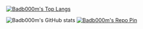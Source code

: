[![Badb000m's Top Langs](https://github-readme-stats.vercel.app/api/top-langs/?username=badb000m&layout=compact&text_color=fff&bg_color=000&title_color=fff&card_width=500)](https://github.com/anuraghazra/github-readme-stats)

![Badb000m's GitHub stats](https://github-readme-stats.vercel.app/api?username=badb000m&theme=aura_dark&show_icons=true)
[![Badb000m's Repo Pin](https://github-readme-stats.vercel.app/api/pin/?username=badb000m&repo=NukerBot)](https://github.com/badb000m/NukerBot)

